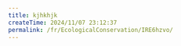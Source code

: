 ```yaml
---
title: kjhkhjk
createTime: 2024/11/07 23:12:37
permalink: /fr/EcologicalConservation/IRE6hzvo/
---
```

